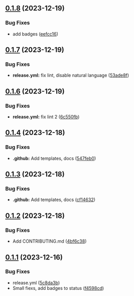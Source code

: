## [0.1.8](https://github.com/dutchakdev/markdown-links-action/compare/v0.1.7...v0.1.8) (2023-12-19)


### Bug Fixes

* add badges ([eefcc16](https://github.com/dutchakdev/markdown-links-action/commit/eefcc164a77a0e3add7c2b5cf9c2d8901720fd4e))

## [0.1.7](https://github.com/dutchakdev/markdown-links-action/compare/v0.1.6...v0.1.7) (2023-12-19)


### Bug Fixes

* **release.yml:** fix lint, disable natural language ([53ade8f](https://github.com/dutchakdev/markdown-links-action/commit/53ade8f6e628397cb6364bd8fadc877e3a3e7f28))

## [0.1.6](https://github.com/dutchakdev/markdown-links-action/compare/v0.1.5...v0.1.6) (2023-12-19)


### Bug Fixes

* **release.yml:** fix lint 2 ([6c550fb](https://github.com/dutchakdev/markdown-links-action/commit/6c550fbf6ce354466fc1a90718f1255e75e3916f))

## [0.1.4](https://github.com/dutchakdev/markdown-links-action/compare/v0.1.3...v0.1.4) (2023-12-18)


### Bug Fixes

* **.github:** Add templates, docs ([547feb0](https://github.com/dutchakdev/markdown-links-action/commit/547feb0431cffd9a6773166e280f48762957c25f))

## [0.1.3](https://github.com/dutchakdev/markdown-links-action/compare/v0.1.2...v0.1.3) (2023-12-18)


### Bug Fixes

* **.github:** Add templates, docs ([cf14632](https://github.com/dutchakdev/markdown-links-action/commit/cf146326ab947566b07516bef9d9fe789fb20aa9))

## [0.1.2](https://github.com/dutchakdev/markdown-links-action/compare/v0.1.1...v0.1.2) (2023-12-18)


### Bug Fixes

* Add CONTRIBUTING.md ([4bf6c38](https://github.com/dutchakdev/markdown-links-action/commit/4bf6c3878eaf2b2b9b78e602c692313267c4020b))

## [0.1.1](https://github.com/dutchakdev/markdown-links-action/compare/v0.1.0...v0.1.1) (2023-12-16)


### Bug Fixes

* release.yml ([5c8da3b](https://github.com/dutchakdev/markdown-links-action/commit/5c8da3b647f0cc06a88b64e67f84c137c9938144))
* Small fiexs, add badges to status ([f4598cd](https://github.com/dutchakdev/markdown-links-action/commit/f4598cdb7430cfdfda961abc14efe26ddcfacc3d))
